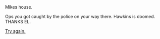 Mikes house.  

Ops you got caught by the police on your way there. Hawkins is doomed. THANKS EL.  

[Try again.](../start.md)